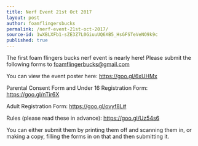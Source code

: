 ```yaml
---
title: Nerf Event 21st Oct 2017
layout: post
author: foamflingersbucks
permalink: /nerf-event-21st-oct-2017/
source-id: 1wXBLXFb1-sZE3Z7L0GiuuUQ6XB5_HsGFSTeVeNO9k9c
published: true
---
```

The first foam flingers bucks nerf event is nearly here! Please submit the following forms to [foamflingerbucks@gmail.com](mailto:foamflingers@gmail.com)

You can view the event poster here: https://goo.gl/6xUHMx



Parental Consent Form and Under 16 Registration Form: https://goo.gl/nTir6X



Adult Registration Form: https://goo.gl/ovyf8L#

Rules (please read these in advance): https://goo.gl/Uz54s6

You can either submit them by printing them off and scanning them in, or making a copy, filling the forms in on that and then submitting it.
